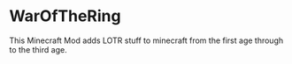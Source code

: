 # WarOfTheRing
This Minecraft Mod adds LOTR stuff to minecraft from the first age through to the third age.
